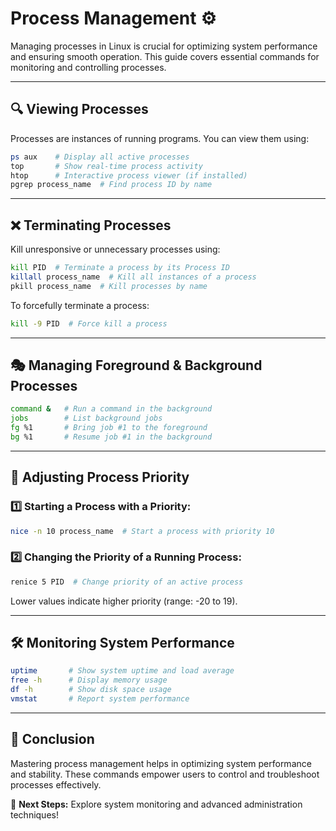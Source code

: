 # Process Management ⚙️

Managing processes in Linux is crucial for optimizing system performance and ensuring smooth operation. This guide covers essential commands for monitoring and controlling processes.

---

## 🔍 Viewing Processes
Processes are instances of running programs. You can view them using:
```bash
ps aux    # Display all active processes
top       # Show real-time process activity
htop      # Interactive process viewer (if installed)
pgrep process_name  # Find process ID by name
```

---

## ❌ Terminating Processes
Kill unresponsive or unnecessary processes using:
```bash
kill PID  # Terminate a process by its Process ID
killall process_name  # Kill all instances of a process
pkill process_name  # Kill processes by name
```
To forcefully terminate a process:
```bash
kill -9 PID  # Force kill a process
```

---

## 🎭 Managing Foreground & Background Processes
```bash
command &   # Run a command in the background
jobs        # List background jobs
fg %1       # Bring job #1 to the foreground
bg %1       # Resume job #1 in the background
```

---

## 🚀 Adjusting Process Priority
### **1️⃣ Starting a Process with a Priority:**
```bash
nice -n 10 process_name  # Start a process with priority 10
```
### **2️⃣ Changing the Priority of a Running Process:**
```bash
renice 5 PID  # Change priority of an active process
```

Lower values indicate higher priority (range: -20 to 19).

---

## 🛠️ Monitoring System Performance
```bash
uptime       # Show system uptime and load average
free -h      # Display memory usage
df -h        # Show disk space usage
vmstat       # Report system performance
```

---

## 📌 Conclusion
Mastering process management helps in optimizing system performance and stability. These commands empower users to control and troubleshoot processes effectively.

🚀 **Next Steps:** Explore system monitoring and advanced administration techniques!
